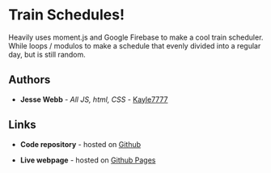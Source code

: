 # Train Schedules!

Heavily uses moment.js and Google Firebase to make a cool train scheduler. While loops / modulos to make a schedule that evenly divided into a regular day, but is still random.

## Authors

* **Jesse Webb** - *All JS, html, CSS* - [Kayle7777](https://github.com/kayle7777)

## Links

* **Code repository** - hosted on [Github][github Repo]

* **Live webpage** - hosted on [Github Pages][github Pages]

[github Repo]: https://github.com/Kayle7777/trainSchedulesHomework
[github Pages]: https://kayle7777.github.io/trainSchedulesHomework/
